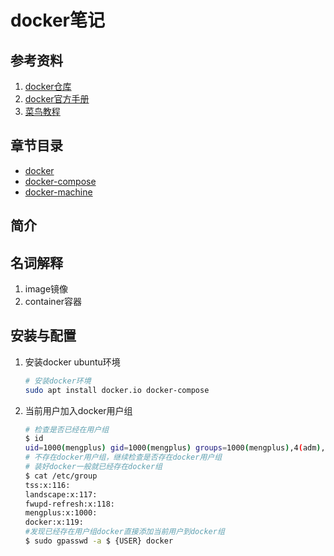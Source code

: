 # docker笔记

## 参考资料

1. [docker仓库](hub.docker.com)
2. [docker官方手册](https://docs.docker.com/)
3. [菜鸟教程](https://www.runoob.com/docker/docker-tutorial.html)

## 章节目录

* [docker](docker.md)
* [docker-compose](docker-compose.md)
* [docker-machine](docker-machine.md)

## 简介

## 名词解释

1. image镜像
2. container容器

## 安装与配置

1. 安装docker ubuntu环境

   ```bash
   # 安装docker环境
   sudo apt install docker.io docker-compose
   ```

2. 当前用户加入docker用户组

   ```bash
   # 检查是否已经在用户组
   $ id
   uid=1000(mengplus) gid=1000(mengplus) groups=1000(mengplus),4(adm),24(cdrom),27(sudo),30(dip),46(plugdev),110(lxd)
   # 不存在docker用户组，继续检查是否存在docker用户组
   # 装好docker一般就已经存在docker组
   $ cat /etc/group
   tss:x:116:
   landscape:x:117:
   fwupd-refresh:x:118:
   mengplus:x:1000:
   docker:x:119:
   #发现已经存在用户组docker直接添加当前用户到docker组
   $ sudo gpasswd -a $ {USER} docker
   ```
